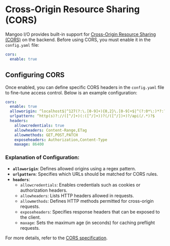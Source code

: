 # Cross-Origin Resource Sharing (CORS)

Mangoo I/O provides built-in support for [Cross-Origin Resource Sharing (CORS)](https://en.wikipedia.org/wiki/Cross-origin_resource_sharing) on the backend. Before using CORS, you must enable it in the `config.yaml` file:

```yaml
cors:
  enable: true
```

## Configuring CORS

Once enabled, you can define specific CORS headers in the `config.yaml` file to fine-tune access control. Below is an example configuration:

```yaml
cors:
  enable: true
  alloworigin: ^localhost$|^127(?:\.[0-9]+){0,2}\.[0-9]+$|^(?:0*\:)*?:?0*1$
  urlpattern: ^http(s)?://([^/]+)(:([^/]+))?(/([^/])+)?/api(/.*)?$
  headers:
    allowcredentials: true
    allowheaders: Content-Range,ETag
    allowmethods: GET,POST,PATCH
    exposeheaders: Authorization,Content-Type
    maxage: 86400
```

### Explanation of Configuration:

- **`alloworigin`**: Defines allowed origins using a regex pattern.
- **`urlpattern`**: Specifies which URLs should be matched for CORS rules.
- **`headers`**:
    - `allowcredentials`: Enables credentials such as cookies or authorization headers.
    - `allowheaders`: Lists HTTP headers allowed in requests.
    - `allowmethods`: Defines HTTP methods permitted for cross-origin requests.
    - `exposeheaders`: Specifies response headers that can be exposed to the client.
    - `maxage`: Sets the maximum age (in seconds) for caching preflight requests.

For more details, refer to the [CORS specification](https://developer.mozilla.org/en-US/docs/Web/HTTP/CORS).
